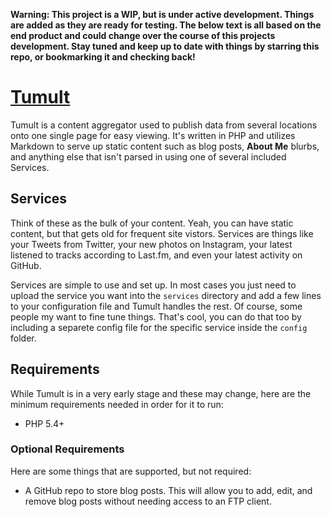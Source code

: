 **Warning: This project is a WIP, but is under active development. Things are added as they are ready for testing. The below text is all based on the end product and could change over the course of this projects development. Stay tuned and keep up to date with things by starring this repo, or bookmarking it and checking back!**

# [Tumult](#)

Tumult is a content aggregator used to publish data from several locations onto one single page for easy viewing. It's written in PHP and utilizes Markdown to serve up static content such as blog posts, **About Me** blurbs, and anything else that isn't parsed in using one of several included Services.

## Services

Think of these as the bulk of your content. Yeah, you can have static content, but that gets old for frequent site vistors. Services are things like your Tweets from Twitter, your new photos on Instagram, your latest listened to tracks according to Last.fm, and even your latest activity on GitHub.

Services are simple to use and set up. In most cases you just need to upload the service you want into the `services` directory and add a few lines to your configuration file and Tumult handles the rest. Of course, some people my want to fine tune things. That's cool, you can do that too by including a separete config file for the specific service inside the `config` folder.

## Requirements

While Tumult is in a very early stage and these may change, here are the minimum requirements needed in order for it to run:

* PHP 5.4+

### Optional Requirements

Here are some things that are supported, but not required:

* A GitHub repo to store blog posts. This will allow you to add, edit, and remove blog posts without needing access to an FTP client.
